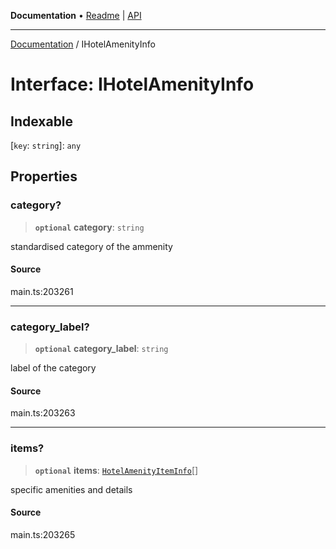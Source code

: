 **Documentation** • [Readme](../README.md) \| [API](../globals.md)

***

[Documentation](../README.md) / IHotelAmenityInfo

# Interface: IHotelAmenityInfo

## Indexable

 \[`key`: `string`\]: `any`

## Properties

### category?

> **`optional`** **category**: `string`

standardised category of the ammenity

#### Source

main.ts:203261

***

### category\_label?

> **`optional`** **category\_label**: `string`

label of the category

#### Source

main.ts:203263

***

### items?

> **`optional`** **items**: [`HotelAmenityItemInfo`](../classes/HotelAmenityItemInfo.md)[]

specific amenities and details

#### Source

main.ts:203265
